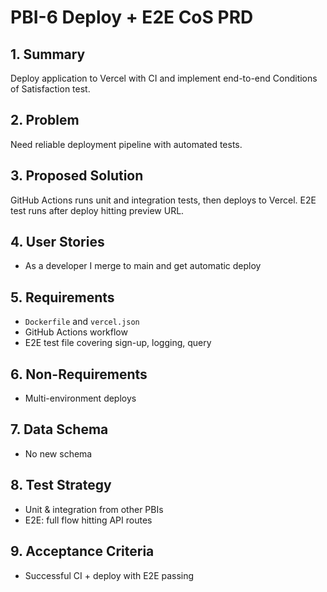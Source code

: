 # PBI-6 Deploy + E2E CoS PRD

## 1. Summary
Deploy application to Vercel with CI and implement end-to-end Conditions of Satisfaction test.

## 2. Problem
Need reliable deployment pipeline with automated tests.

## 3. Proposed Solution
GitHub Actions runs unit and integration tests, then deploys to Vercel. E2E test runs after deploy hitting preview URL.

## 4. User Stories
- As a developer I merge to main and get automatic deploy

## 5. Requirements
- `Dockerfile` and `vercel.json`
- GitHub Actions workflow
- E2E test file covering sign-up, logging, query

## 6. Non-Requirements
- Multi-environment deploys

## 7. Data Schema
- No new schema

## 8. Test Strategy
- Unit & integration from other PBIs
- E2E: full flow hitting API routes

## 9. Acceptance Criteria
- Successful CI + deploy with E2E passing
